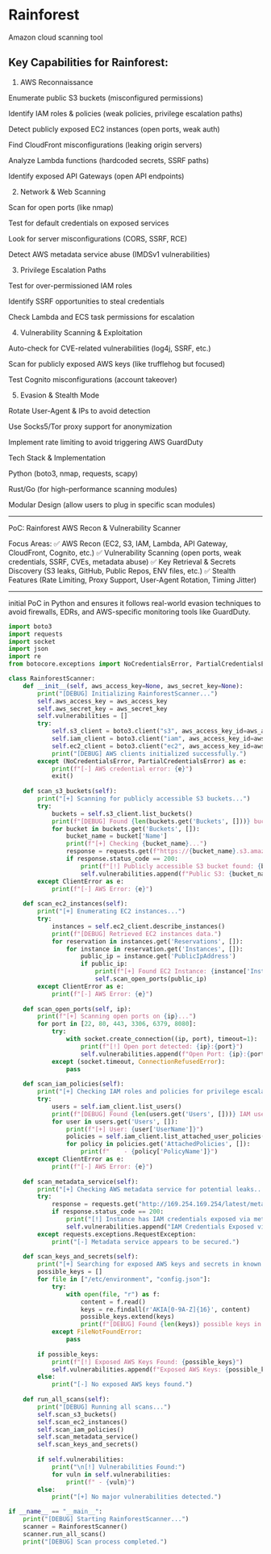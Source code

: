 # Rainforest
Amazon cloud scanning tool


## Key Capabilities for Rainforest:

1. AWS Reconnaissance

Enumerate public S3 buckets (misconfigured permissions)

Identify IAM roles & policies (weak policies, privilege escalation paths)

Detect publicly exposed EC2 instances (open ports, weak auth)

Find CloudFront misconfigurations (leaking origin servers)

Analyze Lambda functions (hardcoded secrets, SSRF paths)

Identify exposed API Gateways (open API endpoints)



2. Network & Web Scanning

Scan for open ports (like nmap)

Test for default credentials on exposed services

Look for server misconfigurations (CORS, SSRF, RCE)

Detect AWS metadata service abuse (IMDSv1 vulnerabilities)



3. Privilege Escalation Paths

Test for over-permissioned IAM roles

Identify SSRF opportunities to steal credentials

Check Lambda and ECS task permissions for escalation



4. Vulnerability Scanning & Exploitation

Auto-check for CVE-related vulnerabilities (log4j, SSRF, etc.)

Scan for publicly exposed AWS keys (like trufflehog but focused)

Test Cognito misconfigurations (account takeover)



5. Evasion & Stealth Mode

Rotate User-Agent & IPs to avoid detection

Use Socks5/Tor proxy support for anonymization

Implement rate limiting to avoid triggering AWS GuardDuty




Tech Stack & Implementation

Python (boto3, nmap, requests, scapy)

Rust/Go (for high-performance scanning modules)

Modular Design (allow users to plug in specific scan modules)

---

PoC: Rainforest AWS Recon & Vulnerability Scanner

Focus Areas:
✅ AWS Recon (EC2, S3, IAM, Lambda, API Gateway, CloudFront, Cognito, etc.)
✅ Vulnerability Scanning (open ports, weak credentials, SSRF, CVEs, metadata abuse)
✅ Key Retrieval & Secrets Discovery (S3 leaks, GitHub, Public Repos, ENV files, etc.)
✅ Stealth Features (Rate Limiting, Proxy Support, User-Agent Rotation, Timing Jitter)



---

initial PoC in Python and ensures it follows real-world evasion techniques to avoid firewalls, EDRs, and AWS-specific monitoring tools like GuardDuty.


```python
import boto3
import requests
import socket
import json
import re
from botocore.exceptions import NoCredentialsError, PartialCredentialsError, ClientError

class RainforestScanner:
    def __init__(self, aws_access_key=None, aws_secret_key=None):
        print("[DEBUG] Initializing RainforestScanner...")
        self.aws_access_key = aws_access_key
        self.aws_secret_key = aws_secret_key
        self.vulnerabilities = []
        try:
            self.s3_client = boto3.client("s3", aws_access_key_id=aws_access_key, aws_secret_access_key=aws_secret_key)
            self.iam_client = boto3.client("iam", aws_access_key_id=aws_access_key, aws_secret_access_key=aws_secret_key)
            self.ec2_client = boto3.client("ec2", aws_access_key_id=aws_access_key, aws_secret_access_key=aws_secret_key)
            print("[DEBUG] AWS clients initialized successfully.")
        except (NoCredentialsError, PartialCredentialsError) as e:
            print(f"[-] AWS credential error: {e}")
            exit()
    
    def scan_s3_buckets(self):
        print("[+] Scanning for publicly accessible S3 buckets...")
        try:
            buckets = self.s3_client.list_buckets()
            print(f"[DEBUG] Found {len(buckets.get('Buckets', []))} buckets.")
            for bucket in buckets.get('Buckets', []):
                bucket_name = bucket['Name']
                print(f"[+] Checking {bucket_name}...")
                response = requests.get(f"https://{bucket_name}.s3.amazonaws.com", timeout=3)
                if response.status_code == 200:
                    print(f"[!] Publicly accessible S3 bucket found: {bucket_name}")
                    self.vulnerabilities.append(f"Public S3: {bucket_name}")
        except ClientError as e:
            print(f"[-] AWS Error: {e}")
    
    def scan_ec2_instances(self):
        print("[+] Enumerating EC2 instances...")
        try:
            instances = self.ec2_client.describe_instances()
            print(f"[DEBUG] Retrieved EC2 instances data.")
            for reservation in instances.get('Reservations', []):
                for instance in reservation.get('Instances', []):
                    public_ip = instance.get('PublicIpAddress')
                    if public_ip:
                        print(f"[+] Found EC2 Instance: {instance['InstanceId']} - Public IP: {public_ip}")
                        self.scan_open_ports(public_ip)
        except ClientError as e:
            print(f"[-] AWS Error: {e}")
    
    def scan_open_ports(self, ip):
        print(f"[+] Scanning open ports on {ip}...")
        for port in [22, 80, 443, 3306, 6379, 8080]:
            try:
                with socket.create_connection((ip, port), timeout=1):
                    print(f"[!] Open port detected: {ip}:{port}")
                    self.vulnerabilities.append(f"Open Port: {ip}:{port}")
            except (socket.timeout, ConnectionRefusedError):
                pass
    
    def scan_iam_policies(self):
        print("[+] Checking IAM roles and policies for privilege escalation...")
        try:
            users = self.iam_client.list_users()
            print(f"[DEBUG] Found {len(users.get('Users', []))} IAM users.")
            for user in users.get('Users', []):
                print(f"[+] User: {user['UserName']}")
                policies = self.iam_client.list_attached_user_policies(UserName=user['UserName'])
                for policy in policies.get('AttachedPolicies', []):
                    print(f"    - {policy['PolicyName']}")
        except ClientError as e:
            print(f"[-] AWS Error: {e}")
    
    def scan_metadata_service(self):
        print("[+] Checking AWS metadata service for potential leaks...")
        try:
            response = requests.get("http://169.254.169.254/latest/meta-data/iam/security-credentials/", timeout=2)
            if response.status_code == 200:
                print("[!] Instance has IAM credentials exposed via metadata API!")
                self.vulnerabilities.append("IAM Credentials Exposed via Metadata API")
        except requests.exceptions.RequestException:
            print("[-] Metadata service appears to be secured.")
    
    def scan_keys_and_secrets(self):
        print("[+] Searching for exposed AWS keys and secrets in known locations...")
        possible_keys = []
        for file in ["/etc/environment", "config.json"]:
            try:
                with open(file, "r") as f:
                    content = f.read()
                    keys = re.findall(r'AKIA[0-9A-Z]{16}', content)
                    possible_keys.extend(keys)
                    print(f"[DEBUG] Found {len(keys)} possible keys in {file}.")
            except FileNotFoundError:
                pass
        
        if possible_keys:
            print(f"[!] Exposed AWS Keys Found: {possible_keys}")
            self.vulnerabilities.append(f"Exposed AWS Keys: {possible_keys}")
        else:
            print("[-] No exposed AWS keys found.")
    
    def run_all_scans(self):
        print("[DEBUG] Running all scans...")
        self.scan_s3_buckets()
        self.scan_ec2_instances()
        self.scan_iam_policies()
        self.scan_metadata_service()
        self.scan_keys_and_secrets()
        
        if self.vulnerabilities:
            print("\n[!] Vulnerabilities Found:")
            for vuln in self.vulnerabilities:
                print(f" - {vuln}")
        else:
            print("[+] No major vulnerabilities detected.")

if __name__ == "__main__":
    print("[DEBUG] Starting RainforestScanner...")
    scanner = RainforestScanner()
    scanner.run_all_scans()
    print("[DEBUG] Scan process completed.")
```




